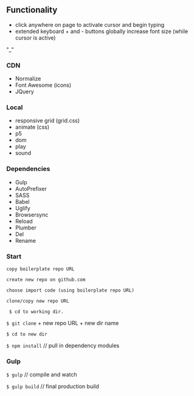 ## Functionality
- click anywhere on page to activate cursor and begin typing 
- extended keyboard + and - buttons globally increase font size (while cursor is active)






















"_"

### CDN
* Normalize 
* Font Awesome (icons)
* JQuery

### Local
* responsive grid (grid.css)
* animate (css)
* p5
* dom
* play
* sound

### Dependencies 

* Gulp
* AutoPrefixer
* SASS
* Babel 
* Uglify
* Browsersync
* Reload
* Plumber
* Del
* Rename

### Start

` copy boilerplate repo URL `

` create new repo on github.com `

` choose import code (using boilerplate repo URL) ` 

` clone/copy new repo URL `

` $ cd to working dir.`

` $ git clone ` + new repo URL + new dir name

` $ cd to new dir `

` $ npm install ` // pull in dependency modules

### Gulp

` $ gulp ` // compile and watch

` $ gulp build ` // final production build
